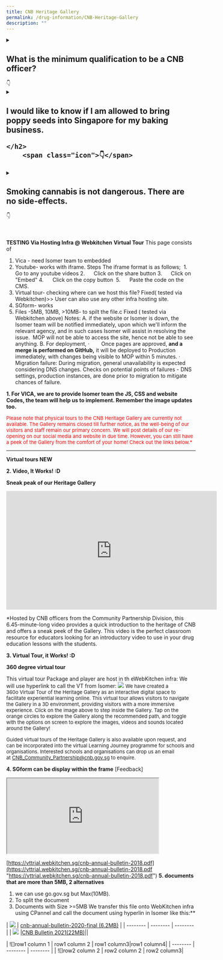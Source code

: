 ```yaml
---
title: CNB Heritage Gallery
permalink: /drug-information/CNB-Heritage-Gallery
description: ""
---
```


<details>
  <summary>
		<h2 id="faq1">What is the minimum qualification to be a CNB officer?  
  	</h2>
		<span class="icon">👇</span>
  </summary>
  <p>
  </p>
	<div class="main-content1">
	<p>For more information, visit our 'Careers' page at https://www.cnb.gov.sg/careers.</p>
 </div>Go to the<a href="#faq1">top</a>.<p></p>
<p></p>
</details>
<details>
  <summary>
		<h2 id="faq2">I would like to know if I am allowed to bring poppy seeds into Singapore for my baking business.  
  	
  	</h2>
		<span class="icon">👇</span>
  </summary>
  <p>
  </p>
	<div class="main-content2">
	<p>Poppy seeds are classified as prohibited goods by the Central Narcotics Bureau (CNB). Any company or person who wishes to import them or any foodstuff that contain the substance (regardless of the amount or purpose) must submit the Inward Declaration Form which can also be downloaded here together with a certificate from the exporting country or the country of origin of the poppy seeds.

The importer must send a sample of the seeds or related product to the Health Sciences Authority located at 11 Outram Road, Singapore 169078 for analysis. If the sample is in the form of seeds, it is to be sent to the Division Director, Illicit Drugs Division, Applied Sciences Group, Health Sciences Authority (HSA) (Attn: Dr Angeline Yap).

If the sample is in the form of food products, it is to be sent to the Division Director, Food Safety Division, Applied Sciences Group, HSA (Attn: Ms Joanne Chan).

The HSA report must be submitted to the Central Narcotics Bureau (CNB). In the event HSA certifies that the poppy seeds are cleared of any controlled substances, ie no traces of morphine detected, CNB will endorse and approve the Inward Declaration Form. With the endorsement by CNB, Singapore Customs will allow the poppy seeds to be imported into Singapore. If the poppy seeds are found to contain traces of controlled substances, the approval for importation will not be given.
</p>
 </div>Go to the<a href="#faq2">top</a>.<p></p>
<p></p>
</details>

<details>
  <summary>
				<h2 id="faq3">Smoking cannabis is not dangerous. There are no side-effects.  
    	</h2>
		<span class="icon">👇</span>
  </summary>
  <p>
  </p>
	<div class="main-content3">
	<p>This is false! Cannabis poses as much dangers as other drugs. Abusers could experience:

Difficulties in maintaining coherent thought
Difficulties in estimating elapsed time
Memory impairment
Disorientation
Anxiety, delusion, aggressiveness (in more severe cases)
Rapid pulse, increased blood pressure
Dry Mouth
Affects the heart and lungs
Difficulties in coordination
Cannabis is a Class A drug under the Misuse of Drugs Act. Possession or consumption of Cannabis up to 10 years of imprisonment or S$20,000 fine or BOTH..
</p>
 </div>Go to the<a href="#faq3">top</a>.<p></p>
<p></p>
</details>


<br>
<br>



**TESTING Via Hosting Infra @ Webkitchen**
**Virtual Tour**
This page consists of 
1. Vica - need Isomer team to embedded
2. Youtube- works with iframe.  Steps
					The iframe format is as follows;&nbsp;
						1.&nbsp;&nbsp;&nbsp;&nbsp;&nbsp; Go to any youtube videos
						2.&nbsp;&nbsp;&nbsp;&nbsp;&nbsp; Click on the share button
					  3.&nbsp;&nbsp;&nbsp;&nbsp;&nbsp; Click on "Embed"
						4.&nbsp;&nbsp;&nbsp;&nbsp;&nbsp; Click on the copy button&nbsp;
						5.&nbsp;&nbsp;&nbsp;&nbsp;&nbsp; Paste the code on the CMS.
3.  Virtual tour- checking where can we host this file? Fixed( tested via Webkitchen)&gt;&gt; User can also use any other infra hosting site.  
4. SGform- works
5. Files -5MB, 10MB, &gt;10MB- to spilt the file.c  Fixed ( tested via Webkitchen above)
Notes:
A.  if the website or Isomer is down, the Isomer team will be notified immediately, upon which we'll inform the relevant agency, and in such cases Isomer will assist in resolving the issue.&nbsp; MOP will not be able to access the site, hence not be able to see anything.
B. For deployment, 
·&nbsp;&nbsp;&nbsp;&nbsp;&nbsp;&nbsp;&nbsp; Once pages are approved, **and a merge is performed on GitHub,** it will be deployed to Production immediately, with changes being visible to MOP within 5 minutes.
·&nbsp;&nbsp;&nbsp;&nbsp;&nbsp;&nbsp;&nbsp; Migration failure: During migration, general unavailability is expected considering DNS changes. Checks on potential points of failures - DNS settings, production instances, are done prior to migration to mitigate chances of failure.





**1.  For VICA, we are to provide Isomer team the JS, CSS and website Codes, the team will help us to implement.  Remember the image updates too.**


<font color="#FF0000" size="2"> 
Please note that physical tours to the CNB Heritage Gallery are currently not available. The Gallery remains closed till further notice, as the well-being of our visitors and staff remain our primary concern. We will post details of our re-opening on our social media and website in due time. However, you can still have a peek of the Gallery from the comfort of your home! Check out the links below.*</font>

______________

**Virtual tours NEW**

**2. Video, It Works! :D**

**Sneak peak of our Heritage Gallery**
<iframe width="560" height="315" src="https://www.youtube-nocookie.com/embed/OTs-Yb35V2s" title="YouTube video player" frameborder="0" allow="accelerometer; autoplay; clipboard-write; encrypted-media; gyroscope; picture-in-picture" allowfullscreen=""></iframe>

*Hosted by CNB officers from the Community Partnership Division, this 6.45-minute-long video provides a quick introduction to the heritage of CNB and offers a sneak peek of the Gallery.
This video is the perfect classroom resource for educators looking for an introductory video to use in your drug education lessons with the students.


**3. Virtual Tour, it Works! :D**

**360 degree virtual tour**

This virtual tour Package and player are host in th eWebKitchen infra: We will use hyperlink to call the VT from Isomer:
<a href="https://vttrial.webkitchen.sg/cnb-360vt-test/" target="_blank"> ![](/images/virtual.jpg)</a>
<font size="2"> 
We have created a 360o&nbsp;Virtual Tour of the Heritage Gallery as an interactive digital space to facilitate experiential learning online. This virtual tour allows visitors to navigate the Gallery in a 3D environment, providing visitors with a more immersive experience. Click on the image above to step inside the Gallery. Tap on the orange circles to explore the Gallery along the recommended path, and toggle with the options on screen to explore the images, videos and sounds located around the Gallery!

Guided virtual tours of the Heritage Gallery is also available upon request, and can be incorporated into the virtual Learning Journey programme for schools and organisations. Interested schools and organisations can drop us an email at&nbsp;[CNB\_Community\_Partnership@cnb.gov.sg](mailto:CNB_Community_Partnership@cnb.gov.sg)&nbsp;to enquire.
</font>


	
**4. SGform can be display within the frame**
[Feedback]
<iframe style="width:80%;height:200px" src="https://form.gov.sg/62ac140d2a353600112329a6" id="iframe3" target="_blank"></iframe>



[https://vttrial.webkitchen.sg/cnb-annual-bulletin-2018.pdf](https://vttrial.webkitchen.sg/cnb-annual-bulletin-2018.pdf "https://vttrial.webkitchen.sg/cnb-annual-bulletin-2018.pdf")
**5. documents that are more than 5MB, 2 alternatives**
1. we can use go.gov.sg but Max(10MB). 
2. To split the document
3. Documents with Size &gt;=5MB
We transfer this file onto WebKitchen infra using CPannel and call the document using hyperlin in Isomer like this:**

| ![](/images/Cnb-annual-bulletin-2020-final.jpg) | [cnb-annual-bulletin-2020-final (6.2MB)](https://go.gov.sg/inrm36) | 
| -------- | -------- | -------- |
|  ![](/images/CNB%20Annual%20Bulletin%202012.jpg) |[CNB Bulletin 2021(22MB)](https://vttrial.webkitchen.sg/cnb-annual-bulletin-2018.pdf)||


| ![]row1 column 1 | row1 column 2 | row1 column3|row1 column4|
| -------- | -------- | -------- |
|  ![]row2 column 2 | row2 column 2 | row2 column3|